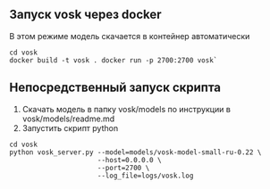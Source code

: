 ## Запуск vosk через docker

В этом режиме модель скачается в контейнер автоматически

 ```shell
cd vosk
docker build -t vosk . docker run -p 2700:2700 vosk`
 ```

## Непосредственный запуск скрипта

1. Скачать модель в папку vosk/models по инструкции в vosk/models/readme.md
2. Запустить скрипт python

```shell
cd vosk
python vosk_server.py --model=models/vosk-model-small-ru-0.22 \
                      --host=0.0.0.0 \
                      --port=2700 \
                      --log_file=logs/vosk.log
```

 